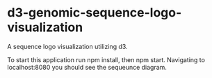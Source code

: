 # d3-genomic-sequence-logo-visualization
A sequence logo visualization utilizing d3.

To start this application run npm install, then npm start. Navigating to localhost:8080 you should see the sequeunce diagram.
